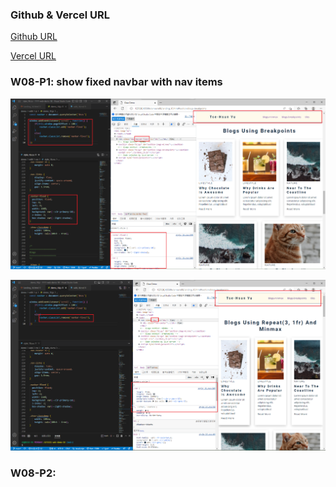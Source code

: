 ### Github & Vercel URL

[Github URL](https://github.com/whitestorm2346/1111-web-demo-18)

[Vercel URL](https://1111-web-demo-18-m55w.vercel.app/)

### W08-P1: show fixed navbar with nav items

![](w08-p1.png)

![](w08-p2.png)

### W08-P2:
